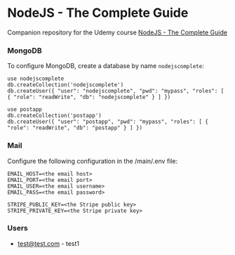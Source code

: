 # NodeJS - The Complete Guide

Companion repository for the Udemy course
[NodeJS - The Complete Guide](https://)

### MongoDB

To configure MongoDB, create a database by name `nodejscomplete`:

```
use nodejscomplete
db.createCollection('nodejscomplete')
db.createUser({ "user": "nodejscomplete", "pwd": "mypass", "roles": [ { "role": "readWrite", "db": "nodejscomplete" } ] })

use postapp
db.createCollection('postapp')
db.createUser({ "user": "postapp", "pwd": "mypass", "roles": [ { "role": "readWrite", "db": "postapp" } ] })
```

### Mail

Configure the following configuration in the /main/.env file:

```
EMAIL_HOST=<the email host>
EMAIL_PORT=<the email port>
EMAIL_USER=<the email username>
EMAIL_PASS=<the email password>

STRIPE_PUBLIC_KEY=<the Stripe public key>
STRIPE_PRIVATE_KEY=<the Stripe private key>
```

### Users

- test@test.com - test1
